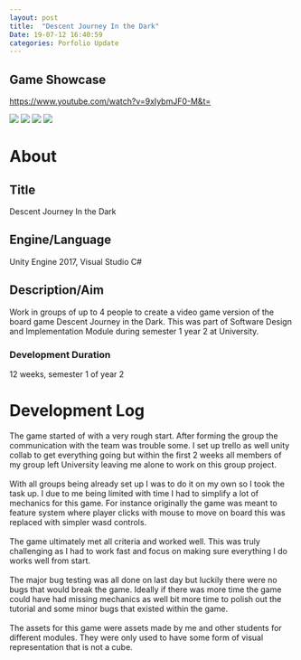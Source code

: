 ```yaml
---
layout: post
title:  "Descent Journey In the Dark"
Date: 19-07-12 16:40:59 
categories: Porfolio Update
---
```

<p>
<h2><b>Game Showcase</b></h2></p>
<p><a href="https://www.youtube.com/watch?v=9xIybmJF0-M&t=">https://www.youtube.com/watch?v=9xIybmJF0-M&t=</a></p>
<img src="https://i.imgur.com/UJAYbzi.png">
<img src="https://i.imgur.com/iwtIFlX.png">
<img src="https://i.imgur.com/cxaQRGW.png">
<img src="https://i.imgur.com/3kdwvMz.png">
<p>
<h1><b>About</b></h1>
<h2><b>Title</b></h2>
Descent Journey In the Dark
<h2><b>Engine/Language</b></h2>
Unity Engine 2017, Visual Studio C#
<h2><b> Description/Aim</b></h2>
Work in groups of up to 4 people to create a video game version of the board game Descent Journey in the Dark. This was part of Software Design and Implementation Module during semester 1 year 2 at University.
<h3>Development Duration</h3>
12 weeks, semester 1 of year 2 
<h1><b>Development Log</b></h1>
The game started of with a very rough start. After forming the group the communication with the team was trouble some. I set up trello as well unity collab to get everything going but within the first 2 weeks all members of my group left University leaving me alone to work on this group project.
<br></br>
With all groups being already set up I was to do it on my own so I took the task up. I due to me being limited with time I had to simplify a lot of mechanics for this game. For instance originally the game was meant to feature system where player clicks with mouse to move on board this was replaced with simpler wasd controls.<br></br>
The game ultimately met all criteria and worked well. This was truly challenging as I had to work fast and focus on making sure everything I do works well from start.<br></br>
The major bug testing was all done on last day but luckily there were no bugs that would break the game. Ideally if there was more time the game could have had missing mechanics as well bit more time to polish out the tutorial and some minor bugs that existed within the game.<br></br>
The assets for this game were assets made by me and other students for different modules. They were only used to have some form of visual representation that is not a cube.

</p>



